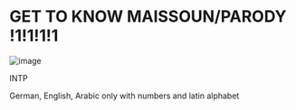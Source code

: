 # GET TO KNOW MAISSOUN/PARODY !1!1!1!1

![image](https://github.com/user-attachments/assets/abe9d13a-cefa-45d8-88f1-f7fae9042163)

INTP

German, English, Arabic only with numbers and latin alphabet
